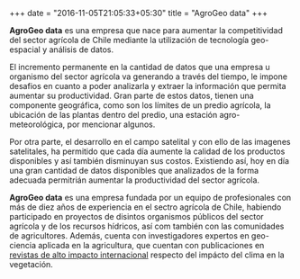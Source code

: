 +++
date = "2016-11-05T21:05:33+05:30"
title = "AgroGeo data"
+++

**AgroGeo data** es una empresa que nace para aumentar la competitividad del sector agrícola de Chile mediante la utilización de tecnología geo-espacial y análisis de datos.

El incremento permanente en la cantidad de datos que una empresa u organismo del sector agrícola va generando a través del tiempo, le impone desafios en cuanto a poder analizarla y extraer la información que permita aumentar su productividad. Gran parte de estos datos, tienen una componente geográfica, como son los límites de un predio agrícola, la ubicación de las plantas dentro del predio, una estación agro-meteorológica, por mencionar algunos.

Por otra parte, el desarrollo en el campo satelital y con ello de las imagenes satelitales, ha permitido que cada día aumente la calidad de los productos disponibles y así también disminuyan sus costos. Existiendo así, hoy en día una gran cantidad de datos disponibles que analizados de la forma adecuada permitrián aumentar la productividad del sector agrícola.

**AgroGeo data** es una empresa fundada por un equipo de profesionales con más de diez años de experiencia en el sectro agrícola de Chile, habiendo participado en proyectos de disintos organismos públicos del sector agrícola y de los recursos hídricos, así com también con las comunidades de agricultores. Además, cuenta con investigadores expertos en geo-ciencia aplicada en la agricultura, que cuentan con publicaciones en [revistas de alto impacto internacional](https://orcid.org/0000-0001-6896-8534) respecto del impácto del clima en la vegetación.


